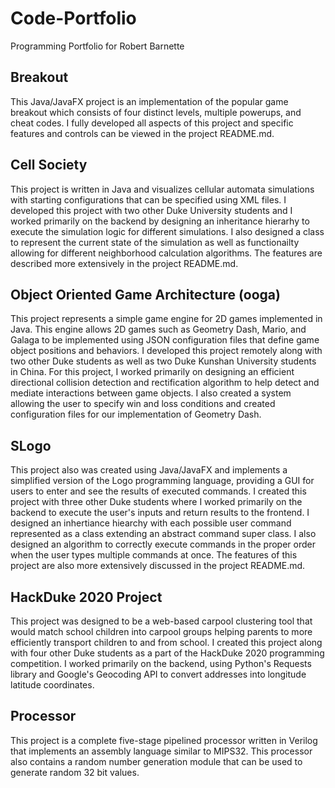 # Code-Portfolio
Programming Portfolio for Robert Barnette

## Breakout
This Java/JavaFX project is an implementation of the popular game breakout which consists of four distinct levels, multiple powerups, and cheat codes. I fully developed all aspects of this project and specific features and controls can be viewed in the project README.md. 

## Cell Society
This project is written in Java and visualizes cellular automata simulations with starting configurations that can be specified using XML files. I developed this project with two other Duke University students and I worked primarily on the backend by designing an inheritance hierarhy to execute the simulation logic for different simulations. I also designed a class to represent the current state of the simulation as well as functionailty allowing for different neighborhood calculation algorithms. The features are described more extensively in the project README.md. 

## Object Oriented Game Architecture (ooga)
This project represents a simple game engine for 2D games implemented in Java. This engine allows 2D games such as Geometry Dash, Mario, and Galaga to be implemented using JSON configuration files that define game object positions and behaviors. I developed this project remotely along with two other Duke students as well as two Duke Kunshan University students in China. For this project, I worked primarily on designing an efficient directional collision detection and rectification algorithm to help detect and mediate interactions between game objects. I also created a system allowing the user to specify win and loss conditions and created configuration files for our implementation of Geometry Dash. 

## SLogo  
This project also was created using Java/JavaFX and implements a simplified version of the Logo programming language, providing a GUI for users to enter and see the results of executed commands. I created this project with three other Duke students where I worked primarily on the backend to execute the user's inputs and return results to the frontend. I designed an inhertiance hiearchy with each possible user command represented as a class extending an abstract command super class. I also designed an algorithm to correctly execute commands in the proper order when the user types multiple commands at once. The features of this project are also more extensively discussed in the project README.md. 

## HackDuke 2020 Project
This project was designed to be a web-based carpool clustering tool that would match school children into carpool groups helping parents to more efficiently transport children to and from school. I created this project along with four other Duke students as a part of the HackDuke 2020 programming competition. I worked primarily on the backend, using Python's Requests library and Google's Geocoding API to convert addresses into longitude latitude coordinates. 

## Processor 
This project is a complete five-stage pipelined processor written in Verilog that implements an assembly language similar to MIPS32. This processor also contains a random number generation module that can be used to generate random 32 bit values.  
